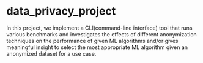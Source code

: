 # data_privacy_project 
In this project, we implement a CLI(command-line interface) tool that runs various benchmarks and investigates the effects of different anonymization techniques on the performance of given ML algorithms and/or gives meaningful insight to select the most appropriate ML algorithm given an anonymized dataset for a use case.
